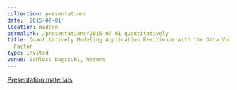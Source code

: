 ```yaml
---
collection: presentations
date: '2015-07-01'
location: Wadern
permalink: /presentations/2015-07-01-quantitatively
title: Quantitatively Modeling Application Resilience with the Data Vulnerability
  Factor
type: Invited
venue: Schloss Dagstuhl, Wadern
---
```


[Presentation materials](https://www.dagstuhl.de/en/program/calendar/semhp/?semnr=15281)
